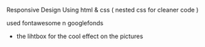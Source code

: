 Responsive Design Using html & css ( nested css for cleaner code ) 

used fontawesome n googlefonds

+ the lihtbox for the cool effect on the pictures
